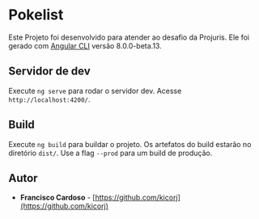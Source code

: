 # Pokelist

Este Projeto foi desenvolvido para atender ao desafio da Projuris.
Ele foi gerado com [Angular CLI](https://github.com/angular/angular-cli) versão 8.0.0-beta.13.

## Servidor de dev

Execute `ng serve` para rodar o servidor dev. Acesse `http://localhost:4200/`.

## Build

Execute `ng build` para buildar o projeto. Os artefatos do build estarão no diretório `dist/`. Use a flag `--prod` para um build de produção.

## Autor

* **Francisco Cardoso** - [https://github.com/kicorj](https://github.com/kicorj)
